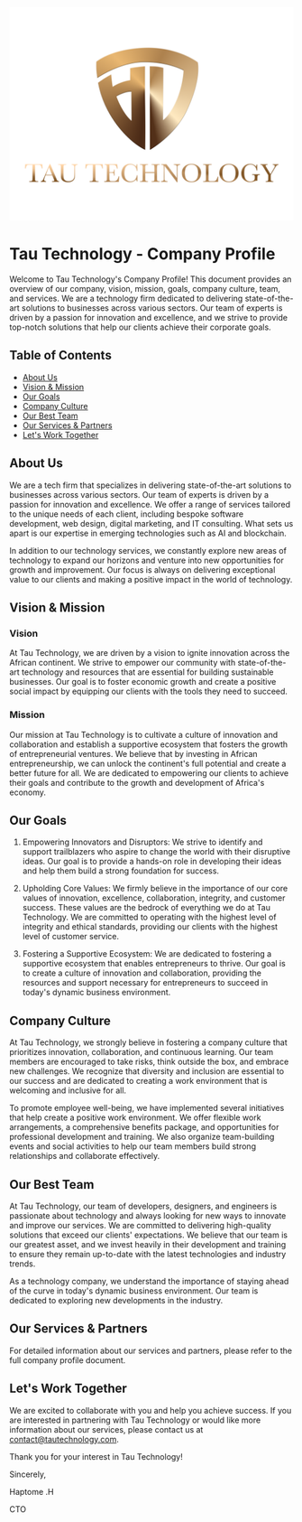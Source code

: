 
![Tau Technology Logo](2.png)

# Tau Technology - Company Profile

Welcome to Tau Technology's Company Profile! This document provides an overview of our company, vision, mission, goals, company culture, team, and services. We are a technology firm dedicated to delivering state-of-the-art solutions to businesses across various sectors. Our team of experts is driven by a passion for innovation and excellence, and we strive to provide top-notch solutions that help our clients achieve their corporate goals.


## Table of Contents

- [About Us](#about-us)
- [Vision & Mission](#vision--mission)
- [Our Goals](#our-goals)
- [Company Culture](#company-culture)
- [Our Best Team](#our-best-team)
- [Our Services & Partners](#our-services--partners)
- [Let's Work Together](#lets-work-together)

## About Us

We are a tech firm that specializes in delivering state-of-the-art solutions to businesses across various sectors. Our team of experts is driven by a passion for innovation and excellence. We offer a range of services tailored to the unique needs of each client, including bespoke software development, web design, digital marketing, and IT consulting. What sets us apart is our expertise in emerging technologies such as AI and blockchain.

In addition to our technology services, we constantly explore new areas of technology to expand our horizons and venture into new opportunities for growth and improvement. Our focus is always on delivering exceptional value to our clients and making a positive impact in the world of technology.

## Vision & Mission

### Vision

At Tau Technology, we are driven by a vision to ignite innovation across the African continent. We strive to empower our community with state-of-the-art technology and resources that are essential for building sustainable businesses. Our goal is to foster economic growth and create a positive social impact by equipping our clients with the tools they need to succeed.

### Mission

Our mission at Tau Technology is to cultivate a culture of innovation and collaboration and establish a supportive ecosystem that fosters the growth of entrepreneurial ventures. We believe that by investing in African entrepreneurship, we can unlock the continent's full potential and create a better future for all. We are dedicated to empowering our clients to achieve their goals and contribute to the growth and development of Africa's economy.

## Our Goals

1. Empowering Innovators and Disruptors: We strive to identify and support trailblazers who aspire to change the world with their disruptive ideas. Our goal is to provide a hands-on role in developing their ideas and help them build a strong foundation for success.

2. Upholding Core Values: We firmly believe in the importance of our core values of innovation, excellence, collaboration, integrity, and customer success. These values are the bedrock of everything we do at Tau Technology. We are committed to operating with the highest level of integrity and ethical standards, providing our clients with the highest level of customer service.

3. Fostering a Supportive Ecosystem: We are dedicated to fostering a supportive ecosystem that enables entrepreneurs to thrive. Our goal is to create a culture of innovation and collaboration, providing the resources and support necessary for entrepreneurs to succeed in today's dynamic business environment.

## Company Culture

At Tau Technology, we strongly believe in fostering a company culture that prioritizes innovation, collaboration, and continuous learning. Our team members are encouraged to take risks, think outside the box, and embrace new challenges. We recognize that diversity and inclusion are essential to our success and are dedicated to creating a work environment that is welcoming and inclusive for all.

To promote employee well-being, we have implemented several initiatives that help create a positive work environment. We offer flexible work arrangements, a comprehensive benefits package, and opportunities for professional development and training. We also organize team-building events and social activities to help our team members build strong relationships and collaborate effectively.

## Our Best Team

At Tau Technology, our team of developers, designers, and engineers is passionate about technology and always looking for new ways to innovate and improve our services. We are committed to delivering high-quality solutions that exceed our clients' expectations. We believe that our team is our greatest asset, and we invest heavily in their development and training to ensure they remain up-to-date with the latest technologies and industry trends.

As a technology company, we understand the importance of staying ahead of the curve in today's dynamic business environment. Our team is dedicated to exploring new developments in the industry.

## Our Services & Partners

For detailed information about our services and partners, please refer to the full company profile document.


## Let's Work Together

We are excited to collaborate with you and help you achieve success. If you are interested in partnering with Tau Technology or would like more information about our services, please contact us at [contact@tautechnology.com](mailto:contact@tautechnology.co).

Thank you for your interest in Tau Technology!

Sincerely,

Haptome .H

CTO
